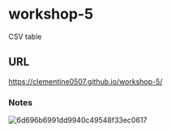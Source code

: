 # workshop-5
CSV table
## URL
https://clementine0507.github.io/workshop-5/
### Notes
![6d696b6991dd9940c49548f33ec0617](https://github.com/user-attachments/assets/163da378-334b-4e0f-ae61-5ef0344608e0)

